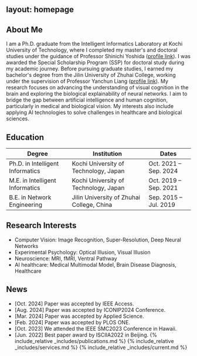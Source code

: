 layout: homepage
---
## About Me
I am a Ph.D. graduate from the Intelligent Informatics Laboratory at Kochi University of Technology, where I completed my master's and doctoral studies under the guidance of Professor Shinichi Yoshida ([profile link](https://www.kochi-tech.ac.jp/profile/en/yoshida-shinichi.html)). I was awarded the Special Scholarship Program (SSP) for doctoral study during my academic journey.
Before pursuing graduate studies, I earned my bachelor's degree from the Jilin University of Zhuhai College, working under the supervision of Professor Yanchun Liang ([profile link](https://ieeexplore.ieee.org/author/37401143200)).
My research focuses on advancing the understanding of visual cognition in the brain and exploring the biological explainability of neural networks. I aim to bridge the gap between artificial intelligence and human cognition, particularly in medical and biological vision. My interests also include applying AI technologies to solve challenges in healthcare and biological sciences.
## Education
| Degree | Institution | Dates |
| ------ | ------------| ------|
| Ph.D. in Intelligent Informatics | Kochi University of Technology, Japan | Oct. 2021 – Sep. 2024 |
| M.E. in Intelligent Informatics | Kochi University of Technology, Japan | Oct. 2019 – Sep. 2021 |
| B.E. in Network Engineering | Jilin University of Zhuhai College, China | Sep. 2015 – Jul. 2019 |
## Research Interests
- Computer Vision: Image Recognition, Super-Resolution, Deep Neural Networks
- Experimental Psychology: Optical Illusion, Visual Illusion
- Neuroscience: MRI, fMRI, Ventral Pathway
- AI healthcare: Medical Multimodal Model, Brain Disease Diagnosis, Healthcare
## News
- [Oct. 2024] Paper was accepted by IEEE Access.
- [Aug. 2024] Paper was accepted by ICONIP2024 Conference.
- [Mar. 2024] Paper was accepted by Applied Science.
- [Feb. 2024] Paper was accepted by PLOS ONE. 
- [Oct. 2023] We attended the IEEE SMC2023 Conference in Hawaii.
- [Jun. 2022] Best paper award by ISCIIA2022 in Beijing.
{% include_relative _includes/publications.md %}
{% include_relative _includes/services.md %}
{% include_relative _includes/current.md %}
<style>
  body {
    position: relative;
    min-height: 100vh; /* Ensure the body takes at least the full height of the viewport /
  }
  #clustrmaps-container {
    position: relative;
  }
  #clustrmaps-widget {
    position: absolute;
    bottom: -100px;
    right: -200px;
    z-index: 1000;
    width: 250px; / Adjust width as necessary /
    height: 250px; / Adjust height as necessary */
  }
  #clustrmaps-widget iframe {
    width: 100%;
    height: 100%;
  }
</style>
<div id="clustrmaps-container">
  <div id="clustrmaps-widget">
    <script type="text/javascript" id="clstr_globe" src="//clustrmaps.com/globe.js?d=bjzM2SBx-uJ0fKBQm6uBVaV17FQYGmOHUCxaIbTpSlc"></script>
  </div>
</div>
